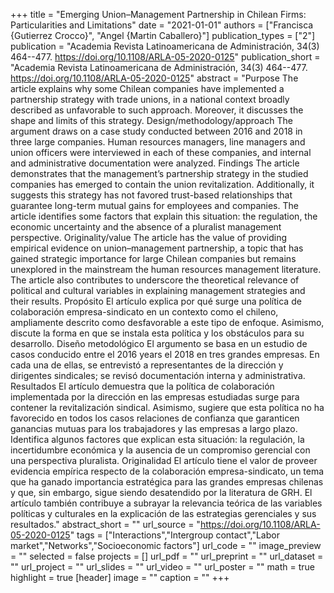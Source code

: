 +++
title = "Emerging Union–Management Partnership in Chilean Firms: Particularities and Limitations"
date = "2021-01-01"
authors = ["Francisca {Gutierrez Crocco}", "Angel {Martin Caballero}"]
publication_types = ["2"]
publication = "Academia Revista Latinoamericana de Administración, 34(3) 464--477. https://doi.org/10.1108/ARLA-05-2020-0125"
publication_short = "Academia Revista Latinoamericana de Administración, 34(3) 464--477. https://doi.org/10.1108/ARLA-05-2020-0125"
abstract = "Purpose The article explains why some Chilean companies have implemented a partnership strategy with trade unions, in a national context broadly described as unfavorable to such approach. Moreover, it discusses the shape and limits of this strategy. Design/methodology/approach The argument draws on a case study conducted between 2016 and 2018 in three large companies. Human resources managers, line managers and union officers were interviewed in each of these companies, and internal and administrative documentation were analyzed. Findings The article demonstrates that the management’s partnership strategy in the studied companies has emerged to contain the union revitalization. Additionally, it suggests this strategy has not favored trust-based relationships that guarantee long-term mutual gains for employees and companies. The article identifies some factors that explain this situation: the regulation, the economic uncertainty and the absence of a pluralist management perspective. Originality/value The article has the value of providing empirical evidence on union–management partnership, a topic that has gained strategic importance for large Chilean companies but remains unexplored in the mainstream the human resources management literature. The article also contributes to underscore the theoretical relevance of political and cultural variables in explaining management strategies and their results. Propósito El artículo explica por qué surge una política de colaboración empresa-sindicato en un contexto como el chileno, ampliamente descrito como desfavorable a este tipo de enfoque. Asimismo, discute la forma en que se instala esta política y los obstáculos para su desarrollo. Diseño metodológico El argumento se basa en un estudio de casos conducido entre el 2016 years el 2018 en tres grandes empresas. En cada una de ellas, se entrevistó a representantes de la dirección y dirigentes sindicales; se revisó documentación interna y administrativa. Resultados El artículo demuestra que la política de colaboración implementada por la dirección en las empresas estudiadas surge para contener la revitalización sindical. Asimismo, sugiere que esta política no ha favorecido en todos los casos relaciones de confianza que garanticen ganancias mutuas para los trabajadores y las empresas a largo plazo. Identifica algunos factores que explican esta situación: la regulación, la incertidumbre económica y la ausencia de un compromiso gerencial con una perspectiva pluralista. Originalidad El artículo tiene el valor de proveer evidencia empírica respecto de la colaboración empresa-sindicato, un tema que ha ganado importancia estratégica para las grandes empresas chilenas y que, sin embargo, sigue siendo desatendido por la literatura de GRH. El artículo también contribuye a subrayar la relevancia teórica de las variables políticas y culturales en la explicación de las estrategias gerenciales y sus resultados."
abstract_short = ""
url_source = "https://doi.org/10.1108/ARLA-05-2020-0125"
tags = ["Interactions","Intergroup contact","Labor market","Networks","Socioeconomic factors"]
url_code = ""
image_preview = ""
selected = false
projects = []
url_pdf = ""
url_preprint = ""
url_dataset = ""
url_project = ""
url_slides = ""
url_video = ""
url_poster = ""
math = true
highlight = true
[header]
image = ""
caption = ""
+++
